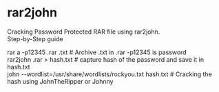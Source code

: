 # rar2john

Cracking Password Protected RAR file using rar2john.<br>
Step-by-Step guide<br>

rar a -p12345 <filename>.rar <filename>.txt # Archive <filename>.txt in <filename>.rar -p12345 is password
<br>
rar2john <filename>.rar > hash.txt # capture hash of the password and save it in hash.txt
<br>
john --wordlist=/usr/share/wordlists/rockyou.txt hash.txt # Cracking the hash using JohnTheRipper or Johnny
<br>
